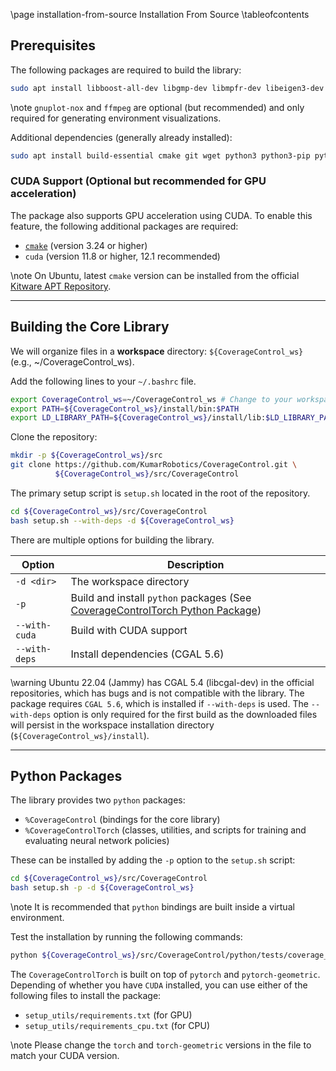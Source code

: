 \page installation-from-source Installation From Source
\tableofcontents

## Prerequisites

The following packages are required to build the library:
```bash
sudo apt install libboost-all-dev libgmp-dev libmpfr-dev libeigen3-dev gnuplot-nox ffmpeg
```
\note `gnuplot-nox` and `ffmpeg` are optional (but recommended) and only required for generating environment visualizations.

Additional dependencies (generally already installed):
```bash
sudo apt install build-essential cmake git wget python3 python3-pip python3-venv python3-dev
```

### CUDA Support (Optional but recommended for GPU acceleration)
The package also supports GPU acceleration using CUDA. To enable this feature, the following additional packages are required:
- [`cmake`](https://cmake.org/download/) (version 3.24 or higher)
- `cuda` (version 11.8 or higher, 12.1 recommended)

\note On Ubuntu, latest `cmake` version can be installed from the official [Kitware APT Repository](https://apt.kitware.com/).

--------

## Building the Core Library

We will organize files in a **workspace** directory: `${CoverageControl_ws}` (e.g., ~/CoverageControl\_ws).

Add the following lines to your `~/.bashrc` file.
```bash
export CoverageControl_ws=~/CoverageControl_ws # Change to your workspace directory
export PATH=${CoverageControl_ws}/install/bin:$PATH
export LD_LIBRARY_PATH=${CoverageControl_ws}/install/lib:$LD_LIBRARY_PATH
```

Clone the repository:
```bash
mkdir -p ${CoverageControl_ws}/src
git clone https://github.com/KumarRobotics/CoverageControl.git \
          ${CoverageControl_ws}/src/CoverageControl
```

The primary setup script is `setup.sh` located in the root of the repository.
```bash
cd ${CoverageControl_ws}/src/CoverageControl
bash setup.sh --with-deps -d ${CoverageControl_ws}
```

There are multiple options for building the library.

Option | Description
--- | ---
`-d <dir>` | The workspace directory
`-p` | Build and install `python` packages (See [CoverageControlTorch Python Package](#coveragecontroltorch-python-package))
`--with-cuda` | Build with CUDA support
`--with-deps` | Install dependencies (CGAL 5.6)


\warning Ubuntu 22.04 (Jammy) has CGAL 5.4 (libcgal-dev) in the official repositories, which has bugs and is not compatible with the library. The package requires `CGAL 5.6`, which is installed if `--with-deps` is used. The `--with-deps` option is only required for the first build as the downloaded files will persist in the workspace installation directory (`${CoverageControl_ws}/install`).

--------

## Python Packages

The library provides two `python` packages:
- `%CoverageControl` (bindings for the core library)
- `%CoverageControlTorch` (classes, utilities, and scripts for training and evaluating neural network policies)

These can be installed by adding the `-p` option to the `setup.sh` script:
```bash
cd ${CoverageControl_ws}/src/CoverageControl
bash setup.sh -p -d ${CoverageControl_ws}
```
\note It is recommended that `python` bindings are built inside a virtual environment.

Test the installation by running the following commands:
```bash
python ${CoverageControl_ws}/src/CoverageControl/python/tests/coverage_algorithm.py
```

The `CoverageControlTorch` is built on top of `pytorch` and `pytorch-geometric`. Depending of whether you have `CUDA` installed, you can use either of the following files to install the package:
- `setup_utils/requirements.txt` (for GPU)
- `setup_utils/requirements_cpu.txt` (for CPU)

\note Please change the `torch` and `torch-geometric` versions in the file to match your CUDA version.
